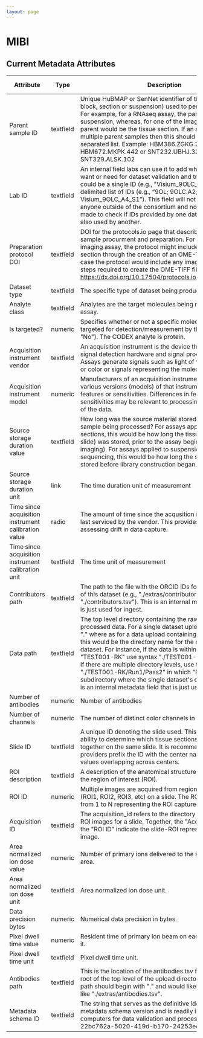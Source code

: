 ```yaml
---
layout: page
---
```


# MIBI

## Current Metadata Attributes

| Attribute | Type      | Description              | Allowable Values |
| ----------- | ----------- | -------------------------- | ------------------ |
|Parent sample ID | textfield | Unique HuBMAP or SenNet identifier of the sample (i.e., block, section or suspension) used to perform this assay. For example, for a RNAseq assay, the parent would be the suspension, whereas, for one of the imaging assays, the parent would be the tissue section. If an assay comes from multiple parent samples then this should be a comma separated list. Example: HBM386.ZGKG.235, HBM672.MKPK.442 or SNT232.UBHJ.322, SNT329.ALSK.102| value |
|Lab ID | textfield | An internal field labs can use it to add whatever ID(s) they want or need for dataset validation and tracking. This could be a single ID (e.g., "Visium_9OLC_A4_S1") or a delimited list of IDs (e.g., “9OL; 9OLC.A2; Visium_9OLC_A4_S1”). This field will not be accessible to anyone outside of the consortium and no effort will be made to check if IDs provided by one data provider are also used by another.| value |
|Preparation protocol DOI | textfield | DOI for the protocols.io page that describes the assay or sample procurment and preparation. For example for an imaging assay, the protocol might include staining of a section through the creation of an OME-TIFF file. In this case the protocol would include any image processing steps required to create the OME-TIFF file. Example: https://dx.doi.org/10.17504/protocols.io.eq2lyno9qvx9/v1| value |
|Dataset type | textfield | The specific type of dataset being produced.| value |
|Analyte class | textfield | Analytes are the target molecules being measured with the assay.| value |
|Is targeted? | numeric | Specifies whether or not a specific molecule(s) is/are targeted for detection/measurement by the assay ("Yes" or "No"). The CODEX analyte is protein.| value |
|Acquisition instrument vendor | textfield | An acquisition instrument is the device that contains the signal detection hardware and signal processing software. Assays generate signals such as light of various intensities or color or signals representing the molecular mass.| value |
|Acquisition instrument model | numeric | Manufacturers of an acquisition instrument may offer various versions (models) of that instrument with different features or sensitivities. Differences in features or sensitivities may be relevant to processing or interpretation of the data.| value |
|Source storage duration value | textfield | How long was the source material stored, prior to this sample being processed? For assays applied to tissue sections, this would be how long the tissue section (e.g., slide) was stored, prior to the assay beginning (e.g., imaging). For assays applied to suspensions such as sequencing, this would be how long the suspension was stored before library construction began.| value |
|Source storage duration unit | link | The time duration unit of measurement| value |
|Time since acquisition instrument calibration value | radio | The amount of time since the acqusition instrument was last serviced by the vendor. This provides a metric for assessing drift in data capture.| value |
|Time since acquisition instrument calibration unit | textfield | The time unit of measurement| value |
|Contributors path | textfield | The path to the file with the ORCID IDs for all contributors of this dataset (e.g., "./extras/contributors.tsv" or "./contributors.tsv"). This is an internal metadata field that is just used for ingest.| value |
|Data path | textfield | The top level directory containing the raw and/or processed data. For a single dataset upload this might be "." where as for a data upload containing multiple datasets, this would be the directory name for the respective dataset. For instance, if the data is within a directory called "TEST001-RK" use syntax "./TEST001-RK" for this field. If there are multiple directory levels, use the format "./TEST001-RK/Run1/Pass2" in which "Pass2" is the subdirectory where the single dataset's data is stored. This is an internal metadata field that is just used for ingest.| value |
|Number of antibodies | numeric | Number of antibodies| value |
|Number of channels | numeric | The number of distinct color channels in the image.| value |
|Slide ID | textfield | A unique ID denoting the slide used. This allows users the ability to determine which tissue sections were processed together on the same slide. It is recommended that data providers prefix the ID with the center name, to prevent values overlapping across centers.| value |
|ROI description | textfield | A description of the anatomical structure being captured in the region of interest (ROI).| value |
|ROI ID | numeric | Multiple images are acquired from regions of interest (ROI1, ROI2, ROI3, etc) on a slide. The ROI ID is a number from 1 to N representing the ROI captured on a slide.| value |
|Acquisition ID | textfield | The acquisition_id refers to the directory containing the ROI images for a slide. Together, the "Acquisition ID" and the "ROI ID" indicate the slide-ROI represented in the image.| value |
|Area normalized ion dose value | numeric | Number of primary ions delivered to the sample per unit area.| value |
|Area normalized ion dose unit | textfield | Area normalized ion dose unit.| value |
|Data precision bytes | numeric | Numerical data precision in bytes.| value |
|Pixel dwell time value | numeric | Resident time of primary ion beam on each pixel to ionize it.| value |
|Pixel dwell time unit | textfield | Pixel dwell time unit.| value |
|Antibodies path | textfield | This is the location of the antibodies.tsv file relative to the root of the top level of the upload directory structure. This path should begin with "." and would likely be something like "./extras/antibodies.tsv".| value |
|Metadata schema ID | textfield | The string that serves as the definitive identifier for the metadata schema version and is readily interpretable by computers for data validation and processing. Example: 22bc762a-5020-419d-b170-24253ed9e8d9 | value | 
